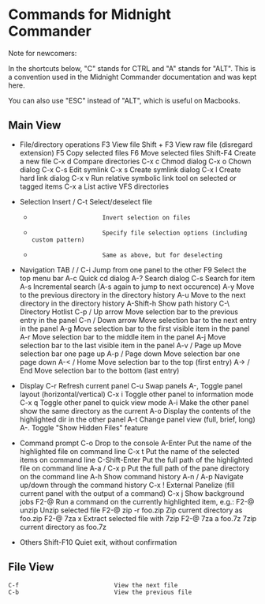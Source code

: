 # Commands for Midnight Commander

Note for newcomers:

In the shortcuts below, "C" stands for CTRL and "A" stands for "ALT". This is a convention
used in the Midnight Commander documentation and was kept here.

You can also use "ESC" instead of "ALT", which is useful on Macbooks.

Main View
---------------------------------------------------------------
- File/directory operations
    F3                        View file
    Shift + F3                View raw file (disregard extension)
    F5                        Copy selected files
    F6                        Move selected files
    Shift-F4                  Create a new file
    C-x d                     Compare directories
    C-x c                     Chmod dialog
    C-x o                     Chown dialog
    C-x C-s                   Edit symlink
    C-x s                     Create symlink dialog
    C-x l                     Create hard link dialog
    C-x v                     Run relative symbolic link tool on selected or tagged items
    C-x a                     List active VFS directories

- Selection
    Insert / C-t              Select/deselect file
    *                         Invert selection on files
    +                         Specify file selection options (including custom pattern)
    -                         Same as above, but for deselecting

- Navigation
    TAB /  / C-i              Jump from one panel to the other
    F9                        Select the top menu bar
    A-c                       Quick cd dialog
    A-?                       Search dialog
    C-s                       Search for item
    A-s                       Incremental search (A-s again to jump to next occurence)
    A-y                       Move to the previous directory in the directory history
    A-u                       Move to the next directory in the directory history
    A-Shift-h                 Show path history
    C-\                       Directory Hotlist
    C-p / Up arrow            Move selection bar to the previous entry in the panel
    C-n / Down arrow          Move selection bar to the next entry in the panel
    A-g                       Move selection bar to the first visible item in the panel
    A-r                       Move selection bar to the middle item in the panel
    A-j                       Move selection bar to the last visible item in the panel
    A-v / Page up             Move selection bar one page up
    A-p / Page down           Move selection bar one page down
    A-< / Home                Move selection bar to the top (first entry)
    A-> / End                 Move selection bar to the bottom (last entry)

- Display
    C-r                       Refresh current panel
    C-u                       Swap panels
    A-,                       Toggle panel layout (horizontal/vertical)
    C-x i                     Toggle other panel to information mode
    C-x q                     Toggle other panel to quick view mode
    A-i                       Make the other panel show the same directory as the current
    A-o                       Display the contents of the highlighted dir in the other panel
    A-t                       Change panel view (full, brief, long)
    A-.                       Toggle "Show Hidden Files" feature

- Command prompt
    C-o                       Drop to the console
    A-Enter                   Put the name of the highlighted file on command line
    C-x t                     Put the name of the selected items on command line
    C-Shift-Enter             Put the full path of the highlighted file on command line
    A-a / C-x p               Put the full path of the pane directory on the command line
    A-h                       Show command history
    A-n / A-p                 Navigate up/down through the command history
    C-x !                     External Panelize (fill current panel with the output of a command)
    C-x j                     Show background jobs
    F2-@                      Run a command on the currently highlighted item, e.g.:
        F2-@ unzip                Unzip selected file
        F2-@ zip -r foo.zip       Zip current directory as foo.zip
        F2-@ 7za x                Extract selected file with 7zip
        F2-@ 7za a foo.7z         7zip current directory as foo.7z

- Others
    Shift-F10                 Quiet exit, without confirmation


File View
---------------------------------------------------------------
    C-f                           View the next file
    C-b                           View the previous file
